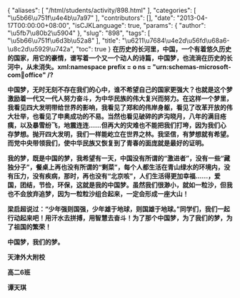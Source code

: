 {
    "aliases": [
        "/html/students/activity/898.html"
    ],
    "categories": [
        "\u5b66\u751f\u4e4b\u7a97"
    ],
    "contributors": [],
    "date": "2013-04-17T00:00:00+08:00",
    "isCJKLanguage": true,
    "params": {
        "author": "\u5fb7\u80b2\u5904"
    },
    "slug": "898",
    "tags": [
        "\u5b66\u751f\u6d3b\u52a8"
    ],
    "title": "\u6211\u7684\u4e2d\u56fd\u68a6-\u8c2d\u5929\u742a",
    "toc": true
}
**在历史的长河里，中国，一个有着悠久历史的国家，用它的豪情，谱写着一个又一个动人的诗篇，中国梦，也流淌在历史的长河中，从未消失。xml:namespace prefix = o ns = "urn:schemas-microsoft-com:office:office" /?**

**中国梦，无时无刻不存在我们的心中，谁不希望自己的国家更强大？也就是这个梦激励着一代又一代人努力奋斗，为中华民族的伟大复兴而努力。在这样一个梦里，我看见四大发明带给世界的影响，我看见了郑和的伟岸身躯，看见了改革开放的伟大壮举，也看见了申奥成功的不易。当然也看见破碎的庐沟晓月，八年的满目疮痍，以及暴雪纷飞，地震连连……但再大的灾难也不能把我们打垮，因为我们心存梦想。抛开四大发明，我们一样能屹立在世界之林。我坚信，有梦想就有希望。而党中央带领我们，使中华民族又恢复到了青春的面庞就是最好的证明。**

**我的梦，既是中国的梦，我希望有一天，中国没有所谓的“激进者”，没有一些“藏独分子”，餐桌上再也没有所谓的“剩菜”，每个人都生活在青山绿水的环境内，没有压力，没有疾病，那时，再也没有“北京咳”，人们生活得更加幸福……，爱国，团结，节俭，环保，这就是我的中国梦。虽然我们很渺小，就如一粒沙，但我也不会放弃追梦，因为一粒粒沙组合起来，一定会形成一座大山！**

**梁启超说过：“少年强则国强，少年雄于地球，则国雄于地球。”同学们，我们一起行动起来吧！用汗水去拼搏，用智慧去奋斗！为了那个中国梦，为了我们的梦，为了祖国的繁荣！**

**中国梦，我们的梦。** 

**天津外大附校**

**高二6班**

**谭天琪**


